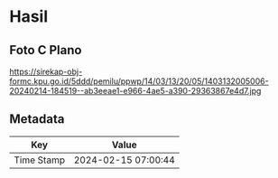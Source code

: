 # Hasil

## Foto C Plano

https://sirekap-obj-formc.kpu.go.id/5ddd/pemilu/ppwp/14/03/13/20/05/1403132005006-20240214-184519--ab3eeae1-e966-4ae5-a390-29363867e4d7.jpg


## Metadata

| Key        | Value               |
| ---------- | ------------------- |
| Time Stamp | 2024-02-15 07:00:44 |



